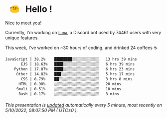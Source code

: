 <h1>   <img src="./spoink.gif" style="vertical-align:middle;" width="30px">   Hello ! </h1>

Nice to meet you!

Currently, I'm working on <a href='https://github.com/Asgarrrr/Luna'>`Luna`</a>, a Discord bot used by 74461 users with very unique features.

This week, I've worked on ~30 hours of coding, and drinked 24 coffees ☕

```
JavaScript │ 38.2%    ████████░░░░░░░░░░░░   13 hrs 39 mins
       EJS │ 18.63%   ████░░░░░░░░░░░░░░░░   6 hrs 39 mins
    Python │ 17.87%   ████░░░░░░░░░░░░░░░░   6 hrs 23 mins
     Other │ 14.82%   ███░░░░░░░░░░░░░░░░░   5 hrs 17 mins
       CSS │ 8.79%    ██░░░░░░░░░░░░░░░░░░   3 hrs 8 mins
      HTML │ 0.98%    ░░░░░░░░░░░░░░░░░░░░   20 mins
     Smali │ 0.51%    ░░░░░░░░░░░░░░░░░░░░   10 mins
      Bash │ 0.17%    ░░░░░░░░░░░░░░░░░░░░   3 mins
```

###### This presentation is [updated](https://github.com/Asgarrrr) automatically every 5 minute, most recently on 5/10/2022, 08:07:50 PM ( UTC±0 ).